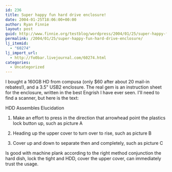 ```yaml
---
id: 236
title: Super happy fun hard drive enclosure!
date: 2004-01-25T18:06:00+00:00
author: Ryan Finnie
layout: post
guid: http://www.finnie.org/testblog/wordpress/2004/01/25/super-happy-fun-hard-drive-enclosure/
permalink: /2004/01/25/super-happy-fun-hard-drive-enclosure/
lj_itemid:
  - "60274"
lj_import_url:
  - http://fo0bar.livejournal.com/60274.html
categories:
  - Uncategorized
---
```

I bought a 160GB HD from compusa (only $60 after about 20 mail-in rebates!), and a 3.5" USB2 enclosure. The real gem is an instruction sheet for the enclosure, written in the best Engrish I have ever seen. I'll need to find a scanner, but here is the text:

HDD Assembles Elucidation

1. Make an effort to press in the direction that arrowhead point the plastics lock button up, such as picture A

2. Heading up the upper cover to turn over to rise, such as picture B

3. Cover up and down to separate then and completely, such as picture C

Is good with machine plank according to the right method conjunction the hard dish, lock the tight and HDD, cover the upper cover, can immediately trust the usage.